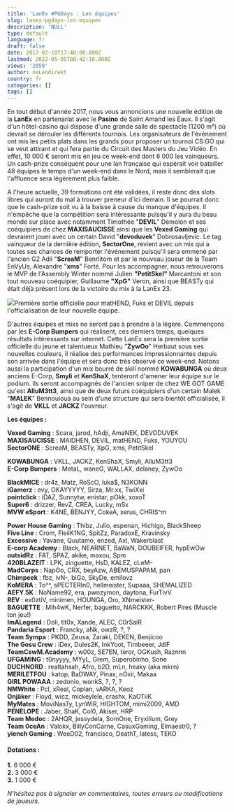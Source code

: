 ```yaml
---
title: 'LanEx #PGDays : Les équipes'
slug: lanex-pgdays-les-equipes
description: 'NULL'
type: default
language: fr
draft: false
date: 2017-02-10T17:40:00.000Z
lastmod: 2022-05-05T08:42:10.000Z
views: '2059'
author: neLendirekt
country: fr
categories: []
tags: []
---
```

En tout début d'année 2017, nous vous annoncions une nouvelle édition de la **LanEx** en partenariat avec le **Pasino** de Saint Amand les Eaux. Il s'agit d'un hôtel-casino qui dispose d'une grande salle de spectacle (1200 m²) où devrait se dérouler les différents tournois. Les organisateurs de l'événement ont mis les petits plats dans les grands pour proposer un tournoi CS:GO qui se veut attirant et qui fera partie du Circuit des Masters du Jeu Vidéo. En effet, 10 000 € seront mis en jeu ce week-end dont 6 000 les vainqueurs. Un cash-prize conséquent pour une lan française qui espérait voir batailler 48 équipes le temps d'un week-end dans le Nord, mais il semblerait que l'affluence sera légèrement plus faible.

A l'heure actuelle, 39 formations ont été validées, il reste donc des slots libres qui auront du mal à trouver preneur d'ici demain. Il se pourrait donc que le cash-prize soit vu à la baisse à cause du manque d'équipes. Il n'empêche que la compétition sera intéressante puisqu'il y aura du beau monde sur place avec notamment Timothée "**DEVIL**" Démolon et ses coéquipiers de chez **MAXISAUCISSE** ainsi que les **Vexed Gaming** qui devraient jouer avec un certain David "**devoduvek**" Dobrosavljevic. Le tag vainqueur de la dernière édition, **SectorOne**, revient avec un mix qui a toutes ses chances de remporter l'événement puisqu'il sera emmené par l'ancien G2 Adil "**ScreaM**" Benrlitom et par le nouveau joueur de la Team EnVyUs, Alexandre "**xms**" Forté. Pour les accompagner, nous retrouverons le MVP de l'Assembly Winter nommé Julien **"PetitSkel"** Marcantoni et son tout nouveau coéquipier, Guillaume **"XpG"** Veron, ainsi que BEASTy qui était déjà présent lors de la victoire du mix à la LanEx 23.

![](/storage/images/5899efc62bf53_ldlc-white2jpg.jpg)Première sortie officielle pour matHEND, Fuks et DEVIL depuis l'officialisation de leur nouvelle équipe.

D'autres équipes et mixs ne seront pas à prendre à la légère. Commençons par les **E-Corp Bumpers** qui réalisent, ces derniers temps, quelques résultats intéressants sur internet. Cette LanEx sera la première sortie officielle du jeune et talentueux Mathieu "**ZywOo**" Herbaut sous ses nouvelles couleurs, il réalise des performances impressionnantes depuis son arrivée dans l'équipe et sera donc très observé ce week-end. Notons aussi la participation d'un mix bourré de skill nommé **KOWABUNGA** où deux anciens E-Corp, **Smyli** et **KenShaX**, tenteront d'amener leur équipe sur le podium. Ils seront accompagnés de l'ancien sniper de chez WE GOT GAME qu'est **AlluM3tt3**, ainsi que de deux futurs coéquipiers d'un certain Malek "**MALEK**" Bennouioua au sein d'une structure qui sera bientôt officialisée, il s'agit de **VKLL** et **JACKZ** l'ouvreur.

**Les équipes :** 

**Vexed Gaming** : Scara, jarod, hAdji, AmaNEK, DEVODUVEK  
**MAXISAUCISSE** : MAIDHEN, DEVIL, matHEND, Fuks, YOUYOU  
**SectorONE** : ScreaM, BEASTy, XpG, xms, PetitSkel  
  
**KOWABUNGA** : VKLL, JACKZ, KenShaX, Smyli, AlluM3tt3  
**E-Corp Bumpers** : MetaL, waneG, WALLAX, delaney, ZywOo  
  
**BlackMICE** : dr4z, Matz, RoScO, luka$, N3KONN  
**iGamerz** : evy, OKAYYYYY, Sirza, Mr.xx, TwiXxi  
**pointclick** : iDAZ, Sunnytw, enistar, pOkk, xoxoT  
**Super6** : drizzer, RevZ, CREA, Lucky, mSx  
**MVW eSport** : K4NE, BENJYY, CokeA, xerus, CHRIS^m  
  
**Power House Gaming** : Thibz, Julio, espenan, Hichigo, BlackSheep  
**Five Line** : Crom, FleiiK1NG, SpitZz, ParadoxE, Kravinsky  
**Excessive** : Yavane, Quutamo, enzed, Axl, Wakerblast  
**E-corp Academy** : Black, NEARNET, BaWaN, DOUBEIFER, hypEwOw  
**outsidRz** : FAT, SPAZ, akike, maxou, Spm  
**420BLAZEIT** : LPK, zinguette, HsD, KALEZ, cLeM-  
**MadCorps** : NapOo, CRX, beyAzw, ABEMUSPAPAM, pan  
**Chimpeek** : fbz, ivN-, biGo, SkyDe, emilovz  
**KoMERA** : To^^, sPECTERIn0, hellmeister, Supaaa, SHEMALIZED  
**AEFY.5K** : NoName92, era, pwnzymon, daytona, FurTivV  
**REV** : ex0ztiV, minimen, HOUNGA, Oro, XNmeister-  
**BAGUETTE** : Mih4wK, Nerfer, baguetto, NARCKKK, Robert Pires (Muscle ton jeu!)  
**ImALegend** : Doli, tit0x, Xande, ALEC, C0rSaiR  
**Pandaria Esport** : Francky, aNk, owzR, ?, ?  
**Team Sympa** : PKDD, Zeusa, Zaraki, DEKEN, Benjicoo  
**The Gosu Crew** : iDex, Dules2K, InkYoot, Timbeeer, JdlF  
**TeamCswM.Academy** : w00z, SE7EN, teror, OGKush, Raznnn  
**UFGAMING** : t0nyyyy, MYyL, Grem, Superobinho, Sone  
**DUCHNORD** : realtahsah, Afro, b2D, mLn, heaky (aka mkrn)  
**MERILETFOU** : katop, BaDWAY, Pinax, nOxii, Makaa  
**GIRL POWAAA** : zedonio, wonkS, ?, ?, ?  
**NMWhite** : Pcl, xReal, Coplan, vARKA, Keoz  
**Onjäker** : Floyd, wicz, mickeylele, crashx, KaOTiiK  
**MyMates** : MoviNasTy, LynWiR, HIGHTOM, mimi2009, AMD  
**PENELOPE** : Jaber, ShaK, Col0, Akiser, HRP  
**Team Medoc** : 2AHQR, jessydela, SomOne, Eryxilium, Grey  
**Team 0ceAn** : Valokx, BillyConCarne, CasuxGaming, Elmaestr0, ?  
**yiench Gaming** : WeeD02, francisco, DeathT, latess, TEKO

#### Dotations :

**1.** 6 000 €  
**2\.** 3 000 €  
**3.** 1 000 €

_N'hésitez pas à signaler en commentaires, toutes erreurs ou modifications de joueurs._
